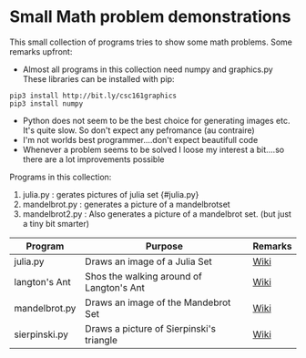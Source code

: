 # Small Math problem demonstrations

This small collection of programs tries to show some math problems.
Some remarks upfront:
- Almost all programs in this collection need numpy and graphics.py
These libraries can be installed with pip:
```
pip3 install http://bit.ly/csc161graphics
pip3 install numpy
```
- Python does not seem to be the best choice for generating images etc. It's quite slow. So don't expect any pefromance (au contraire)
- I'm not worlds best programmer....don't expect beautifull code
- Whenever a problem seems to be solved I loose my interest a bit....so there are a lot improvements possible

Programs in this collection:
1. julia.py : gerates pictures of julia set {#julia.py}
2. mandelbrot.py : generates a picture of a mandelbrotset
3. mandelbrot2.py : Also generates a picture of a mandelbrot set. (but just a tiny bit smarter)


| Program | Purpose | Remarks|
|----------|----------|----------|
|julia.py|Draws an image of a Julia Set|[Wiki](https://en.wikipedia.org/wiki/Julia_set)|
|langton's Ant|Shos the walking around of Langton's Ant|[Wiki](https://en.wikipedia.org/wiki/Langton%27s_ant)|
|mandelbrot.py|Draws an image of the Mandebrot Set|[Wiki](https://en.wikipedia.org/wiki/Mandelbrot_set)|
|sierpinski.py|Draws a picture of Sierpinski's triangle|[Wiki](https://en.wikipedia.org/wiki/Sierpi%C5%84ski_triangle)|

